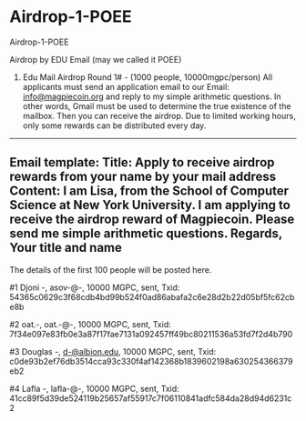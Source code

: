 # Airdrop-1-POEE
Airdrop-1-POEE

Airdrop by EDU Email (may we called it POEE)
1. Edu Mail Airdrop Round 1# - (1000 people, 10000mgpc/person)
All applicants must send an application email to our Email: info@magpiecoin.org  and reply to my simple arithmetic questions. In other words, Gmail must be used to determine the true existence of the mailbox. Then you can receive the airdrop.
Due to limited working hours, only some rewards can be distributed every day.

---------------------------------
Email template:
Title: 
Apply to receive airdrop rewards from your name by your mail address
Content:
I am Lisa, from the School of Computer Science at New York University.
I am applying to receive the airdrop reward of Magpiecoin.
Please send me simple arithmetic questions.
Regards,
Your title and name
----------------------
The details of the first 100 people will be posted here.

#1 Djoni -,  asov-@-, 10000 MGPC, sent, Txid: 54365c0629c3f68cdb4bd99b524f0ad86abafa2c6e28d2b22d05bf5fc62cbe8b

#2 oat.-,  oat.-@-, 10000 MGPC, sent, Txid: 7f34e097e83fb0e3a87f17fae7131a092457ff49bc80211536a53fd7f2d4b790

#3 Douglas -, d-@albion.edu, 10000 MGPC, sent, Txid: c0de93b2ef76db3514cca93c330f4af142368b1839602198a630254366379eb2

#4 Lafla -, lafla-@-, 10000 MGPC, sent, Txid: 41cc89f5d39de524119b25657af55917c7f06110841adfc584da28d94d6231c2